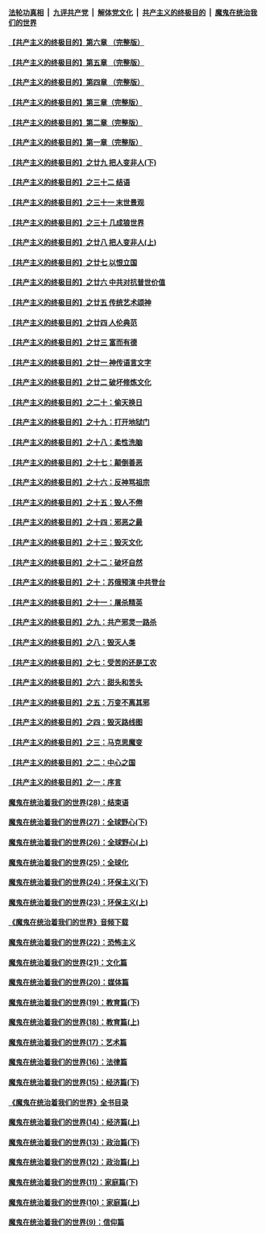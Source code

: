 ####  [法轮功真相](../../../../basic/blob/master/README.md?t=01182013) &nbsp;|&nbsp; [九评共产党](../../../../9ping.md/blob/master/README.md?t=01182013) &nbsp;|&nbsp; [解体党文化](../../../../jtdwh.md/blob/master/README.md?t=01182013)  &nbsp;|&nbsp; [共产主义的终极目的](../../../../gczydzjmd.md/blob/master/README.md?t=01182013) &nbsp;|&nbsp; [魔鬼在统治我们的世界](../../../../mgztzwmdsj.md/blob/master/README.md?t=01182013) 

#### [【共产主义的终极目的】第六章 （完整版）](../pages/nsc422/n11428913.md?t=01182013) 

#### [【共产主义的终极目的】第五章 （完整版）](../pages/nsc422/n11428912.md?t=01182013) 

#### [【共产主义的终极目的】第四章 （完整版）](../pages/nsc422/n11428907.md?t=01182013) 

#### [【共产主义的终极目的】第三章（完整版）](../pages/nsc422/n11428848.md?t=01182013) 

#### [【共产主义的终极目的】第二章（完整版）](../pages/nsc422/n11428831.md?t=01182013) 

#### [【共产主义的终极目的】第一章（完整版）](../pages/nsc422/n11417651.md?t=01182013) 

#### [【共产主义的终极目的】之廿九 把人变非人(下)](../pages/nsc422/n11344140.md?t=01182013) 

#### [【共产主义的终极目的】之三十二 结语](../pages/nsc422/n11360535.md?t=01182013) 

#### [【共产主义的终极目的】之三十一 末世景观](../pages/nsc422/n11351129.md?t=01182013) 

#### [【共产主义的终极目的】之三十 几成狼世界](../pages/nsc422/n11348280.md?t=01182013) 

#### [【共产主义的终极目的】之廿八 把人变非人(上)](../pages/nsc422/n11340492.md?t=01182013) 

#### [【共产主义的终极目的】之廿七 以恨立国](../pages/nsc422/n11336944.md?t=01182013) 

#### [【共产主义的终极目的】之廿六 中共对抗普世价值](../pages/nsc422/n11324785.md?t=01182013) 

#### [【共产主义的终极目的】之廿五 传统艺术颂神](../pages/nsc422/n11296396.md?t=01182013) 

#### [【共产主义的终极目的】之廿四 人伦典范](../pages/nsc422/n11296397.md?t=01182013) 

#### [【共产主义的终极目的】之廿三 富而有德](../pages/nsc422/n11283598.md?t=01182013) 

#### [【共产主义的终极目的】之廿一 神传语言文字](../pages/nsc422/n11263265.md?t=01182013) 

#### [【共产主义的终极目的】之廿二 破坏修炼文化](../pages/nsc422/n11245728.md?t=01182013) 

#### [【共产主义的终极目的】之二十：偷天换日](../pages/nsc422/n11238846.md?t=01182013) 

#### [【共产主义的终极目的】之十九：打开地狱门](../pages/nsc422/n11206376.md?t=01182013) 

#### [【共产主义的终极目的】之十八：柔性洗脑](../pages/nsc422/n11199994.md?t=01182013) 

#### [【共产主义的终极目的】之十七：颠倒善恶](../pages/nsc422/n11179782.md?t=01182013) 

#### [【共产主义的终极目的】之十六：反神骂祖宗](../pages/nsc422/n11166798.md?t=01182013) 

#### [【共产主义的终极目的】之十五：毁人不倦](../pages/nsc422/n11166792.md?t=01182013) 

#### [【共产主义的终极目的】之十四：邪恶之最](../pages/nsc422/n11150249.md?t=01182013) 

#### [【共产主义的终极目的】之十三：毁灭文化](../pages/nsc422/n11135227.md?t=01182013) 

#### [【共产主义的终极目的】之十二：破坏自然](../pages/nsc422/n11135214.md?t=01182013) 

#### [【共产主义的终极目的】之十：苏俄预演 中共登台](../pages/nsc422/n11118424.md?t=01182013) 

#### [【共产主义的终极目的】之十一：屠杀精英](../pages/nsc422/n11118442.md?t=01182013) 

#### [【共产主义的终极目的】之九：共产邪灵一路杀](../pages/nsc422/n11114139.md?t=01182013) 

#### [【共产主义的终极目的】之八：毁灭人类](../pages/nsc422/n11108503.md?t=01182013) 

#### [【共产主义的终极目的】之七：受苦的还是工农](../pages/nsc422/n11101809.md?t=01182013) 

#### [【共产主义的终极目的】之六：甜头和苦头](../pages/nsc422/n11096971.md?t=01182013) 

#### [【共产主义的终极目的】之五：万变不离其邪](../pages/nsc422/n11091285.md?t=01182013) 

#### [【共产主义的终极目的】之四：毁灭路线图](../pages/nsc422/n11086284.md?t=01182013) 

#### [【共产主义的终极目的】之三：马克思魔变](../pages/nsc422/n11061941.md?t=01182013) 

#### [【共产主义的终极目的】之二：中心之国](../pages/nsc422/n11047728.md?t=01182013) 

#### [【共产主义的终极目的】之一：序言](../pages/nsc422/n11086077.md?t=01182013) 

#### [魔鬼在统治着我们的世界(28)：结束语](../pages/nsc422/n10936246.md?t=01182013) 

#### [魔鬼在统治着我们的世界(27)：全球野心(下)](../pages/nsc422/n10928319.md?t=01182013) 

#### [魔鬼在统治着我们的世界(26)：全球野心(上)](../pages/nsc422/n10900318.md?t=01182013) 

#### [魔鬼在统治着我们的世界(25)：全球化](../pages/nsc422/n10788205.md?t=01182013) 

#### [魔鬼在统治着我们的世界(24)：环保主义(下)](../pages/nsc422/n10695307.md?t=01182013) 

#### [魔鬼在统治着我们的世界(23)：环保主义(上)](../pages/nsc422/n10688613.md?t=01182013) 

#### [《魔鬼在统治着我们的世界》音频下载](../pages/nsc422/n10635553.md?t=01182013) 

#### [魔鬼在统治着我们的世界(22)：恐怖主义](../pages/nsc422/n10614727.md?t=01182013) 

#### [魔鬼在统治着我们的世界(21)：文化篇](../pages/nsc422/n10597706.md?t=01182013) 

#### [魔鬼在统治着我们的世界(20)：媒体篇](../pages/nsc422/n10586579.md?t=01182013) 

#### [魔鬼在统治着我们的世界(19)：教育篇(下)](../pages/nsc422/n10564808.md?t=01182013) 

#### [魔鬼在统治着我们的世界(18)：教育篇(上)](../pages/nsc422/n10526970.md?t=01182013) 

#### [魔鬼在统治着我们的世界(17)：艺术篇](../pages/nsc422/n10499093.md?t=01182013) 

#### [魔鬼在统治着我们的世界(16)：法律篇](../pages/nsc422/n10485969.md?t=01182013) 

#### [魔鬼在统治着我们的世界(15)：经济篇(下)](../pages/nsc422/n10469975.md?t=01182013) 

#### [《魔鬼在统治着我们的世界》全书目录](../pages/nsc422/n10464261.md?t=01182013) 

#### [魔鬼在统治着我们的世界(14)：经济篇(上)](../pages/nsc422/n10457370.md?t=01182013) 

#### [魔鬼在统治着我们的世界(13)：政治篇(下)](../pages/nsc422/n10448270.md?t=01182013) 

#### [魔鬼在统治着我们的世界(12)：政治篇(上)](../pages/nsc422/n10444576.md?t=01182013) 

#### [魔鬼在统治着我们的世界(11)：家庭篇(下)](../pages/nsc422/n10440961.md?t=01182013) 

#### [魔鬼在统治着我们的世界(10)：家庭篇(上)](../pages/nsc422/n10435448.md?t=01182013) 

#### [魔鬼在统治着我们的世界(9)：信仰篇](../pages/nsc422/n10432159.md?t=01182013) 

